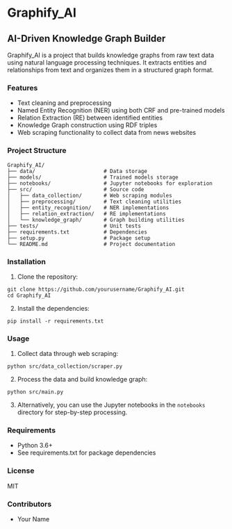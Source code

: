 # Graphify_AI

## AI-Driven Knowledge Graph Builder

Graphify_AI is a project that builds knowledge graphs from raw text data using natural language processing techniques. It extracts entities and relationships from text and organizes them in a structured graph format.

### Features

- Text cleaning and preprocessing
- Named Entity Recognition (NER) using both CRF and pre-trained models
- Relation Extraction (RE) between identified entities
- Knowledge Graph construction using RDF triples
- Web scraping functionality to collect data from news websites

### Project Structure

```
Graphify_AI/
├── data/                      # Data storage
├── models/                    # Trained models storage
├── notebooks/                 # Jupyter notebooks for exploration
├── src/                       # Source code
│   ├── data_collection/       # Web scraping modules
│   ├── preprocessing/         # Text cleaning utilities
│   ├── entity_recognition/    # NER implementations
│   ├── relation_extraction/   # RE implementations
│   └── knowledge_graph/       # Graph building utilities
├── tests/                     # Unit tests
├── requirements.txt           # Dependencies
├── setup.py                   # Package setup
└── README.md                  # Project documentation
```

### Installation

1. Clone the repository:
```
git clone https://github.com/yourusername/Graphify_AI.git
cd Graphify_AI
```

2. Install the dependencies:
```
pip install -r requirements.txt
```

### Usage

1. Collect data through web scraping:
```
python src/data_collection/scraper.py
```

2. Process the data and build knowledge graph:
```
python src/main.py
```

3. Alternatively, you can use the Jupyter notebooks in the `notebooks` directory for step-by-step processing.

### Requirements

- Python 3.6+
- See requirements.txt for package dependencies

### License

MIT

### Contributors

- Your Name